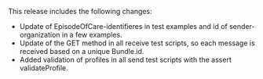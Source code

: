 This release includes the following changes: 
* Update of EpisodeOfCare-identifieres in test examples and id of sender-organization in a few examples.
* Update of the GET method in all receive test scripts, so each message is received based on a unique Bundle.id. 
* Added validation of profiles in all send test scripts with the assert validateProfile.
